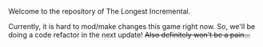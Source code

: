 Welcome to the repository of The Longest Incremental.

Currently, it is hard to mod/make changes this game right now.
So, we'll be doing a code refactor in the next update!
~~Also definitely won't be a pain...~~